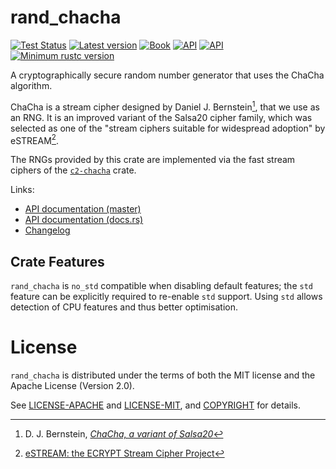 # rand_chacha

[![Test Status](https://github.com/rust-random/rand/workflows/Tests/badge.svg?event=push)](https://github.com/rust-random/rand/actions)
[![Latest version](https://img.shields.io/crates/v/rand_chacha.svg)](https://crates.io/crates/rand_chacha)
[![Book](https://img.shields.io/badge/book-master-yellow.svg)](https://rust-random.github.io/book/)
[![API](https://img.shields.io/badge/api-master-yellow.svg)](https://rust-random.github.io/rand/rand_chacha)
[![API](https://docs.rs/rand_chacha/badge.svg)](https://docs.rs/rand_chacha)
[![Minimum rustc version](https://img.shields.io/badge/rustc-1.36+-lightgray.svg)](https://github.com/rust-random/rand#rust-version-requirements)

A cryptographically secure random number generator that uses the ChaCha
algorithm.

ChaCha is a stream cipher designed by Daniel J. Bernstein[^1], that we use
as an RNG. It is an improved variant of the Salsa20 cipher family, which was
selected as one of the "stream ciphers suitable for widespread adoption" by
eSTREAM[^2].

The RNGs provided by this crate are implemented via the fast stream ciphers of
the [`c2-chacha`](https://crates.io/crates/c2-chacha) crate.

Links:

- [API documentation (master)](https://rust-random.github.io/rand/rand_chacha)
- [API documentation (docs.rs)](https://docs.rs/rand_chacha)
- [Changelog](https://github.com/rust-random/rand/blob/master/rand_chacha/CHANGELOG.md)

[rand]: https://crates.io/crates/rand

[^1]: D. J. Bernstein, [_ChaCha, a variant of Salsa20_](https://cr.yp.to/chacha.html)

[^2]: [eSTREAM: the ECRYPT Stream Cipher Project](http://www.ecrypt.eu.org/stream/)

## Crate Features

`rand_chacha` is `no_std` compatible when disabling default features; the `std`
feature can be explicitly required to re-enable `std` support. Using `std`
allows detection of CPU features and thus better optimisation.

# License

`rand_chacha` is distributed under the terms of both the MIT license and the
Apache License (Version 2.0).

See [LICENSE-APACHE](LICENSE-APACHE) and [LICENSE-MIT](LICENSE-MIT), and
[COPYRIGHT](COPYRIGHT) for details.
